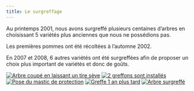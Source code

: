 ```yaml
---
title: Le surgreffage
---
```


Au printemps 2001, nous avons surgreffé plusieurs centaines d’arbres en choisissant 5 variétés plus anciennes que nous ne possédions pas.
 
Les premières pommes ont été récoltées à l’automne 2002. 

En 2007 et 2008, 6 autres variétés ont été surgreffées afin de proposer un choix plus important de variétés et donc de goûts.

<div class="image-container">
    <a class="thumbnail" href="{{ site.baseurl }}/assets/images/le-verger/surgreffage-1.jpg"><img src="{{ site.baseurl }}/assets/images/le-verger/surgreffage-1-vignette.jpg" alt="Arbre coupé en laissant un tire sève" /></a>
    <a class="thumbnail" href="{{ site.baseurl }}/assets/images/le-verger/surgreffage-2.jpg"><img src="{{ site.baseurl }}/assets/images/le-verger/surgreffage-2-vignette.jpg" alt="2 greffons sont installés" /></a>
    <a class="thumbnail" href="{{ site.baseurl }}/assets/images/le-verger/surgreffage-3.jpg"><img src="{{ site.baseurl }}/assets/images/le-verger/surgreffage-3-vignette.jpg" alt="Pose du mastic de protection" /></a>
    <a class="thumbnail" href="{{ site.baseurl }}/assets/images/le-verger/surgreffage-4.jpg"><img src="{{ site.baseurl }}/assets/images/le-verger/surgreffage-4-vignette.jpg" alt="Greffe 1 an plus tard" /></a>
    <a class="thumbnail" href="{{ site.baseurl }}/assets/images/le-verger/surgreffage-5.jpg"><img src="{{ site.baseurl }}/assets/images/le-verger/surgreffage-5-vignette.jpg" alt="Arbre surgreffé" /></a>
</div>
